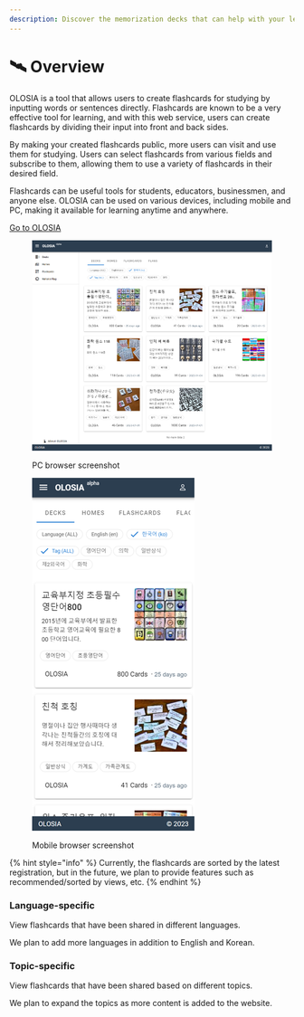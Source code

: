 ```yaml
---
description: Discover the memorization decks that can help with your learning.
---
```


# 🛰 Overview

OLOSIA is a tool that allows users to create flashcards for studying by inputting words or sentences directly. Flashcards are known to be a very effective tool for learning, and with this web service, users can create flashcards by dividing their input into front and back sides.

By making your created flashcards public, more users can visit and use them for studying. Users can select flashcards from various fields and subscribe to them, allowing them to use a variety of flashcards in their desired field.

Flashcards can be useful tools for students, educators, businessmen, and anyone else. OLOSIA can be used on various devices, including mobile and PC, making it available for learning anytime and anywhere.

[Go to OLOSIA](https://olosia.com)

<figure><img src="../.gitbook/assets/decks-pc.png" alt=""><figcaption><p>PC browser screenshot</p></figcaption></figure>

<figure><img src="../.gitbook/assets/decks-mobile.png" alt=""><figcaption><p>Mobile browser screenshot</p></figcaption></figure>

{% hint style="info" %}
Currently, the flashcards are sorted by the latest registration, but in the future, we plan to provide features such as recommended/sorted by views, etc.
{% endhint %}

### Language-specific

View flashcards that have been shared in different languages.

We plan to add more languages in addition to English and Korean.

### Topic-specific

View flashcards that have been shared based on different topics.

We plan to expand the topics as more content is added to the website.

